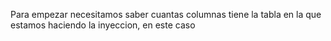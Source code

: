 
Para empezar necesitamos saber cuantas columnas tiene la tabla en la que estamos haciendo la inyeccion, en este caso 
